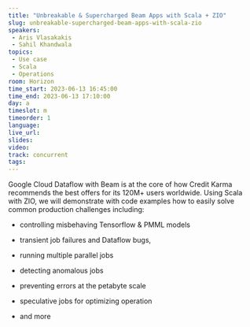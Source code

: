 ```yaml
---
title: "Unbreakable & Supercharged Beam Apps with Scala + ZIO"
slug: unbreakable-supercharged-beam-apps-with-scala-zio
speakers:
 - Aris Vlasakakis
 - Sahil Khandwala
topics:
 - Use case
 - Scala
 - Operations
room: Horizon
time_start: 2023-06-13 16:45:00
time_end: 2023-06-13 17:10:00
day: a
timeslot: m
timeorder: 1
language: 
live_url: 
slides: 
video: 
track: concurrent
tags:
---
```


Google Cloud Dataflow with Beam is at the core of how Credit Karma recommends the best offers for its 120M+ users worldwide. Using Scala with ZIO, we will demonstrate with code examples how to easily solve common production challenges including: 
 
 
 
 * controlling misbehaving Tensorflow & PMML models
 
 * transient job failures and Dataflow bugs, 
 
 * running multiple parallel jobs
 
 * detecting anomalous jobs
 
 * preventing errors at the petabyte scale
 
 * speculative jobs for optimizing operation
 
 * and more